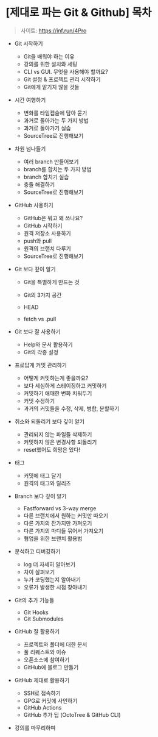 # [제대로 파는 Git & Github] 목차

> 사이트: https://inf.run/4Pro



- Git 시작하기

  - Git을 배워야 하는 이유
  - 강의를 위한 설치와 세팅
  - CLI vs GUI. 무엇을 사용해야 할까요?
  - Git 설정 & 프로젝트 관리 시작하기
  - Git에게 맡기지 않을 것들

- 시간 여행하기

  - 변화를 타임캡슐에 담아 묻기
  - 과거로 돌아가는 두 가지 방법
  - 과거로 돌아가기 실습
  - SourceTree로 진행해보기

- 차원 넘나들기

  - 여러 branch 만들어보기
  - branch를 합치는 두 가지 방법
  - branch 합치기 실습
  - 충돌 해결하기
  - SourceTree로 진행해보기

- GitHub 사용하기

  - GitHub은 뭐고 왜 쓰나요?
  - GitHub 시작하기
  - 원격 저장소 사용하기
  - push와 pull
  - 원격의 브랜치 다루기
  - SourceTree로 진행해보기

- Git 보다 깊이 알기

  - Git을 특별하게 만드는 것

  - Git의 3가지 공간
  - HEAD
  - fetch vs .pull

- Git 보다 잘 사용하기

  - Help와 문서 활용하기
  - Git의 각종 설정

- 프로답게 커밋 관리하기

  - 어떻게 커밋하는게 좋을까요?
  - 보다 세심하게 스테이징하고 커밋하기
  - 커밋하기 애매한 변화 치워두기
  - 커밋 수정하기
  - 과거의 커밋들을 수정, 삭제, 병합, 분할하기

- 취소와 되돌리기 보다 깊이 알기

  - 관리되지 않는 파일들 삭제하기
  - 커밋하지 않은 변경사항 되돌리기
  - reset했어도 희망은 있다!

- 태그

  - 커밋에 태그 달기
  - 원격의 태그와 릴리즈

- Branch 보다 깊이 알기

  - Fastforward vs 3-way merge
  - 다른 브랜치에서 원하는 커밋만 따오기
  - 다른 가지의 잔가지만 가져오기
  - 다른 가지의 마디들 묶어서 가져오기
  - 협업을 위한 브랜치 활용법

- 분석하고 디버깅하기

  - log 더 자세히 알아보기
  - 차이 살펴보기
  - 누가 코딩했는지 알아내기
  - 오류가 발생한 시점 찾아내기

- Git의 추가 기능들

  - Git Hooks
  - Git Submodules

- GitHub 잘 활용하기

  - 프로젝트와 폴더에 대한 문서
  - 풀 리퀘스트와 이슈
  - 오픈소스에 참여하기
  - GitHub에 블로그 만들기

- GitHub 제대로 활용하기

  - SSH로 접속하기
  - GPG로 커밋에 사인하기
  - GitHub Actions
  - GitHub 추가 팁 (OctoTree & GitHub CLI)

- 강의를 마무리하며